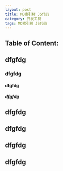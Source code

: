 ```yaml
---
layout: post
title: MD索引树 JS代码
category: 开发工具
tags: MD索引树 JS代码
---
```


<link rel="stylesheet" href="http://yandex.st/highlightjs/6.2/styles/googlecode.min.css">
 
<script src="http://code.jquery.com/jquery-1.7.2.min.js"></script>
<script src="http://yandex.st/highlightjs/6.2/highlight.min.js"></script>
 
<script>hljs.initHighlightingOnLoad();</script>
<script type="text/javascript">
 $(document).ready(function(){
      $("h2,h3,h4,h5,h6").each(function(i,item){
        var tag = $(item).get(0).localName;
        $(item).attr("id","wow"+i);
        $("#category").append('<a class="new'+tag+'" href="#wow'+i+'">'+$(this).text()+'</a></br>');
        $(".newh2").css("margin-left",0);
        $(".newh3").css("margin-left",20);
        $(".newh4").css("margin-left",40);
        $(".newh5").css("margin-left",60);
        $(".newh6").css("margin-left",80);
      });
 });
</script>
<div id="category"></div>


## Table of Content:

<h2>dfgfdg</h2>
<h3>dfgfdg</h3><h4>dfgfdg</h4><h5>dfgfdg</h5>

<h2>dfgfdg</h2>

<h2>dfgfdg</h2>

<h2>dfgfdg</h2>

<h2>dfgfdg</h2>
